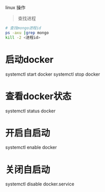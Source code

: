 linux 操作

> 查找进程

```bash
# 查找mongo进程id
ps -axu |grep mongo
kill -2 <进程id>
```


# 启动docker
systemctl start docker
systemctl stop docker
# 查看docker状态
systemctl status docker
# 开启自启动
systemctl enable docker
# 关闭自启动
systemctl disable docker.service